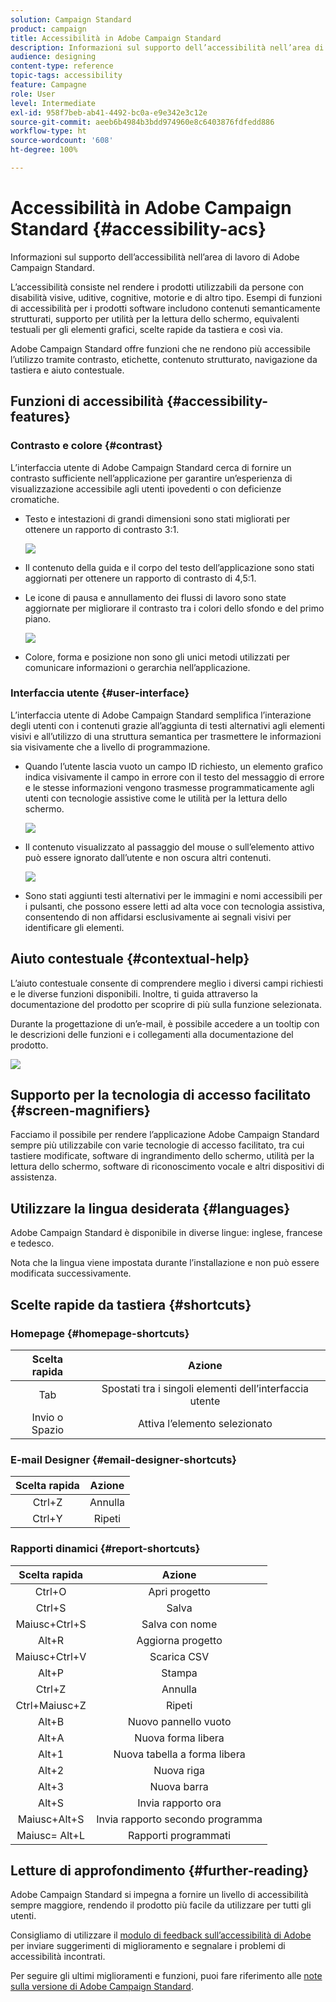 ```yaml
---
solution: Campaign Standard
product: campaign
title: Accessibilità in Adobe Campaign Standard
description: Informazioni sul supporto dell’accessibilità nell’area di lavoro di Adobe Campaign Standard.
audience: designing
content-type: reference
topic-tags: accessibility
feature: Campagne
role: User
level: Intermediate
exl-id: 958f7beb-ab41-4492-bc0a-e9e342e3c12e
source-git-commit: aeeb6b4984b3bdd974960e8c6403876fdfedd886
workflow-type: ht
source-wordcount: '608'
ht-degree: 100%

---
```


# Accessibilità in Adobe Campaign Standard {#accessibility-acs}

Informazioni sul supporto dell’accessibilità nell’area di lavoro di Adobe Campaign Standard.

L’accessibilità consiste nel rendere i prodotti utilizzabili da persone con disabilità visive, uditive, cognitive, motorie e di altro tipo. Esempi di funzioni di accessibilità per i prodotti software includono contenuti semanticamente strutturati, supporto per utilità per la lettura dello schermo, equivalenti testuali per gli elementi grafici, scelte rapide da tastiera e così via.

 Adobe Campaign Standard offre funzioni che ne rendono più accessibile l’utilizzo tramite contrasto, etichette, contenuto strutturato, navigazione da tastiera e aiuto contestuale.

## Funzioni di accessibilità {#accessibility-features}

### Contrasto e colore {#contrast}

L’interfaccia utente di Adobe Campaign Standard cerca di fornire un contrasto sufficiente nell’applicazione per garantire un’esperienza di visualizzazione accessibile agli utenti ipovedenti o con deficienze cromatiche.

* Testo e intestazioni di grandi dimensioni sono stati migliorati per ottenere un rapporto di contrasto 3:1.

   ![](assets/accessibility_2.png)

* Il contenuto della guida e il corpo del testo dell’applicazione sono stati aggiornati per ottenere un rapporto di contrasto di 4,5:1.

* Le icone di pausa e annullamento dei flussi di lavoro sono state aggiornate per migliorare il contrasto tra i colori dello sfondo e del primo piano.

   ![](assets/accessibility_1.png)

* Colore, forma e posizione non sono gli unici metodi utilizzati per comunicare informazioni o gerarchia nell’applicazione.

### Interfaccia utente {#user-interface}

L’interfaccia utente di Adobe Campaign Standard semplifica l’interazione degli utenti con i contenuti grazie all’aggiunta di testi alternativi agli elementi visivi e all’utilizzo di una struttura semantica per trasmettere le informazioni sia visivamente che a livello di programmazione.

* Quando l’utente lascia vuoto un campo ID richiesto, un elemento grafico indica visivamente il campo in errore con il testo del messaggio di errore e le stesse informazioni vengono trasmesse programmaticamente agli utenti con tecnologie assistive come le utilità per la lettura dello schermo.

   ![](assets/accessibility_3.png)

* Il contenuto visualizzato al passaggio del mouse o sull’elemento attivo può essere ignorato dall’utente e non oscura altri contenuti.

   ![](assets/accessibility_4.png)

* Sono stati aggiunti testi alternativi per le immagini e nomi accessibili per i pulsanti, che possono essere letti ad alta voce con tecnologia assistiva, consentendo di non affidarsi esclusivamente ai segnali visivi per identificare gli elementi.

<!--
### Create responsive resize for multiple devices {#resize-devices}

When designing for multiple devices and platforms, it's important to create a seamless experience for screen sizes across mobile and desktop resolutions.

Adobe Campaign Standard allows you to design and test emails and push notifications on different devices such as: iPhone, Android devices, iPad, Android tablet and desktop.

![](assets/accessibility_6.png)
-->

## Aiuto contestuale {#contextual-help}

L’aiuto contestuale consente di comprendere meglio i diversi campi richiesti e le diverse funzioni disponibili. Inoltre, ti guida attraverso la documentazione del prodotto per scoprire di più sulla funzione selezionata.

Durante la progettazione di un’e-mail, è possibile accedere a un tooltip con le descrizioni delle funzioni e i collegamenti alla documentazione del prodotto.

![](assets/accessibility_7.png)

## Supporto per la tecnologia di accesso facilitato {#screen-magnifiers}

Facciamo il possibile per rendere l’applicazione Adobe Campaign Standard sempre più utilizzabile con varie tecnologie di accesso facilitato, tra cui tastiere modificate, software di ingrandimento dello schermo, utilità per la lettura dello schermo, software di riconoscimento vocale e altri dispositivi di assistenza.

## Utilizzare la lingua desiderata {#languages}

Adobe Campaign Standard è disponibile in diverse lingue: inglese, francese e tedesco.

Nota che la lingua viene impostata durante l’installazione e non può essere modificata successivamente.

## Scelte rapide da tastiera {#shortcuts}

### Homepage {#homepage-shortcuts}

| Scelta rapida | Azione |
|:-:|:-:|
| Tab | Spostati tra i singoli elementi dell’interfaccia utente |
| Invio o Spazio | Attiva l’elemento selezionato |

### E-mail Designer {#email-designer-shortcuts}

| Scelta rapida | Azione |
|:-:|:-:|
| Ctrl+Z | Annulla |
| Ctrl+Y | Ripeti |

### Rapporti dinamici {#report-shortcuts}

| Scelta rapida | Azione |
|:-:|:-:|
| Ctrl+O | Apri progetto |
| Ctrl+S | Salva |
| Maiusc+Ctrl+S | Salva con nome |
| Alt+R | Aggiorna progetto |
| Maiusc+Ctrl+V | Scarica CSV |
| Alt+P | Stampa |
| Ctrl+Z | Annulla |
| Ctrl+Maiusc+Z | Ripeti |
| Alt+B | Nuovo pannello vuoto |
| Alt+A | Nuova forma libera |
| Alt+1 | Nuova tabella a forma libera |
| Alt+2 | Nuova riga |
| Alt+3 | Nuova barra |
| Alt+S | Invia rapporto ora |
| Maiusc+Alt+S | Invia rapporto secondo programma |
| Maiusc= Alt+L | Rapporti programmati |

## Letture di approfondimento {#further-reading}

 Adobe Campaign Standard si impegna a fornire un livello di accessibilità sempre maggiore, rendendo il prodotto più facile da utilizzare per tutti gli utenti.

Consigliamo di utilizzare il [modulo di feedback sull’accessibilità di Adobe](https://www.adobe.com/accessibility/feedback.html) per inviare suggerimenti di miglioramento e segnalare i problemi di accessibilità incontrati.

Per seguire gli ultimi miglioramenti e funzioni, puoi fare riferimento alle [note sulla versione di Adobe Campaign Standard](https://experienceleague.adobe.com/docs/campaign-standard/using/release-notes/release-notes.html?lang=it#release-notes).
